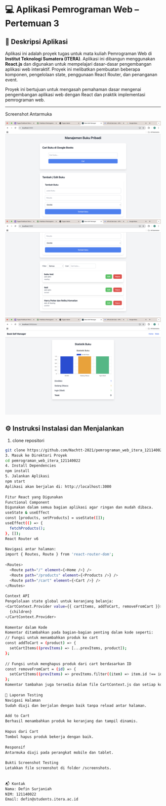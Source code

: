 # 💻 Aplikasi Pemrograman Web – Pertemuan 3

## 🎯 Deskripsi Aplikasi

Aplikasi ini adalah proyek tugas untuk mata kuliah Pemrograman Web di **Institut Teknologi Sumatera (ITERA)**. Aplikasi ini dibangun menggunakan **React.js** dan digunakan untuk mempelajari dasar-dasar pengembangan aplikasi web interaktif. Proyek ini melibatkan pembuatan beberapa komponen, pengelolaan state, penggunaan React Router, dan penanganan event.

Proyek ini bertujuan untuk mengasah pemahaman dasar mengenai pengembangan aplikasi web dengan React dan praktik implementasi pemrograman web.

---
Screenshot Antarmuka

![My Image](1.png)
![Halaman Produk](2.png)
![Halaman Keranjang](3.png )


## ⚙️ Instruksi Instalasi dan Menjalankan


1. clone repositori
```bash
git clone https://github.com/Nachtt-2021/pemrograman_web_itera_121140022.git
3. Masuk ke Direktori Proyek
cd pemrograman_web_itera_121140022
4. Install Dependencies
npm install
5. Jalankan Aplikasi
npm start
Aplikasi akan berjalan di: http://localhost:3000

Fitur React yang Digunakan
Functional Component
Digunakan dalam semua bagian aplikasi agar ringan dan mudah dibaca.
useState & useEffect
const [products, setProducts] = useState([]);
useEffect(() => {
  fetchProducts();
}, []);
React Router v6

Navigasi antar halaman:
import { Routes, Route } from 'react-router-dom';

<Routes>
  <Route path="/" element={<Home />} />
  <Route path="/products" element={<Products />} />
  <Route path="/cart" element={<Cart />} />
</Routes>

Context API
Pengelolaan state global untuk keranjang belanja:
<CartContext.Provider value={{ cartItems, addToCart, removeFromCart }}>
  {children}
</CartContext.Provider>

Komentar dalam Kode
Komentar ditambahkan pada bagian-bagian penting dalam kode seperti:
// Fungsi untuk menambahkan produk ke cart
const addToCart = (product) => {
  setCartItems((prevItems) => [...prevItems, product]);
};

// Fungsi untuk menghapus produk dari cart berdasarkan ID
const removeFromCart = (id) => {
  setCartItems((prevItems) => prevItems.filter((item) => item.id !== id));
};
Komentar tambahan juga tersedia dalam file CartContext.js dan setiap komponen penting untuk memudahkan pemahaman.

🧪 Laporan Testing
Navigasi Halaman
Sudah diuji dan berjalan dengan baik tanpa reload antar halaman.

Add to Cart
Berhasil menambahkan produk ke keranjang dan tampil dinamis.

Hapus dari Cart
Tombol hapus produk bekerja dengan baik.

Responsif
Antarmuka diuji pada perangkat mobile dan tablet.

Bukti Screenshot Testing
Letakkan file screenshot di folder /screenshots.


📬 Kontak
Nama: Defin Surjaniah
NIM: 121140022
Email: defin@students.itera.ac.id
